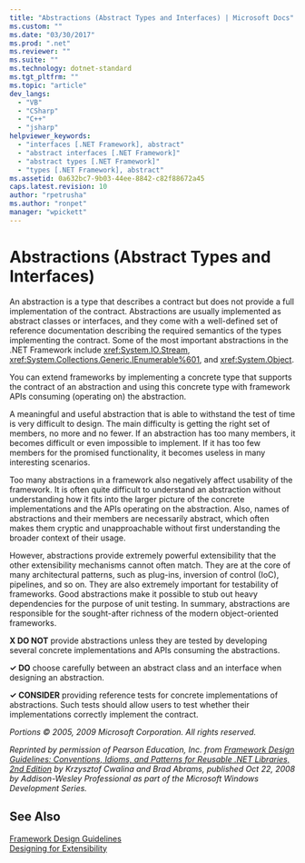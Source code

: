 ```yaml
---
title: "Abstractions (Abstract Types and Interfaces) | Microsoft Docs"
ms.custom: ""
ms.date: "03/30/2017"
ms.prod: ".net"
ms.reviewer: ""
ms.suite: ""
ms.technology: dotnet-standard
ms.tgt_pltfrm: ""
ms.topic: "article"
dev_langs: 
  - "VB"
  - "CSharp"
  - "C++"
  - "jsharp"
helpviewer_keywords: 
  - "interfaces [.NET Framework], abstract"
  - "abstract interfaces [.NET Framework]"
  - "abstract types [.NET Framework]"
  - "types [.NET Framework], abstract"
ms.assetid: 0a632bc7-9b03-44ee-8842-c82f88672a45
caps.latest.revision: 10
author: "rpetrusha"
ms.author: "ronpet"
manager: "wpickett"
---
```

# Abstractions (Abstract Types and Interfaces)
An abstraction is a type that describes a contract but does not provide a full implementation of the contract. Abstractions are usually implemented as abstract classes or interfaces, and they come with a well-defined set of reference documentation describing the required semantics of the types implementing the contract. Some of the most important abstractions in the .NET Framework include <xref:System.IO.Stream>, <xref:System.Collections.Generic.IEnumerable%601>, and <xref:System.Object>.  
  
 You can extend frameworks by implementing a concrete type that supports the contract of an abstraction and using this concrete type with framework APIs consuming (operating on) the abstraction.  
  
 A meaningful and useful abstraction that is able to withstand the test of time is very difficult to design. The main difficulty is getting the right set of members, no more and no fewer. If an abstraction has too many members, it becomes difficult or even impossible to implement. If it has too few members for the promised functionality, it becomes useless in many interesting scenarios.  
  
 Too many abstractions in a framework also negatively affect usability of the framework. It is often quite difficult to understand an abstraction without understanding how it fits into the larger picture of the concrete implementations and the APIs operating on the abstraction. Also, names of abstractions and their members are necessarily abstract, which often makes them cryptic and unapproachable without first understanding the broader context of their usage.  
  
 However, abstractions provide extremely powerful extensibility that the other extensibility mechanisms cannot often match. They are at the core of many architectural patterns, such as plug-ins, inversion of control (IoC), pipelines, and so on. They are also extremely important for testability of frameworks. Good abstractions make it possible to stub out heavy dependencies for the purpose of unit testing. In summary, abstractions are responsible for the sought-after richness of the modern object-oriented frameworks.  
  
 **X DO NOT** provide abstractions unless they are tested by developing several concrete implementations and APIs consuming the abstractions.  
  
 **✓ DO** choose carefully between an abstract class and an interface when designing an abstraction.  
  
 **✓ CONSIDER** providing reference tests for concrete implementations of abstractions. Such tests should allow users to test whether their implementations correctly implement the contract.  
  
 *Portions © 2005, 2009 Microsoft Corporation. All rights reserved.*  
  
 *Reprinted by permission of Pearson Education, Inc. from [Framework Design Guidelines: Conventions, Idioms, and Patterns for Reusable .NET Libraries, 2nd Edition](http://www.informit.com/store/framework-design-guidelines-conventions-idioms-and-9780321545619) by Krzysztof Cwalina and Brad Abrams, published Oct 22, 2008 by Addison-Wesley Professional as part of the Microsoft Windows Development Series.*  
  
## See Also  
 [Framework Design Guidelines](../../../docs/standard/design-guidelines/index.md)   
 [Designing for Extensibility](../../../docs/standard/design-guidelines/designing-for-extensibility.md)